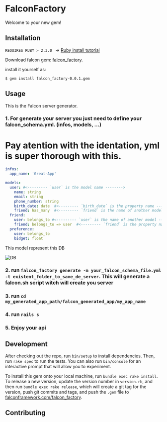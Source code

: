 # FalconFactory

Welcome to your new gem!

## Installation

`REQUIRES RUBY > 2.3.0 ` -> [Ruby install tutorial](https://gorails.com/setup/ubuntu/16.04)


Download falcon gem: [falcon_factory](https://www.dropbox.com/s/s14c8k320egko04/falcon_factory-0.0.1.gem?dl=0).

install it yourself as:

    $ gem install falcon_factory-0.0.1.gem

## Usage

This is the Falcon server generator.

###  1. For generate your server you just need to define your falcon_schema.yml. (infos, models, ...)

# Pay atention with the identation, yml is super thorough with this.

``` yml 
infos:
  app_name: 'Great-App' 

models:
  user: #<--------- `user` is the model name -------->
    name: string
    email: string
    phone_number: string
    birth_date: date  #<--------- `birth_date` is the property name --------> `date` is the property type. 
    friend: has_many  #<--------- `friend` is the name of another model --------> `has_many` is the name of the relation point
  friend:
    user: belongs_to #<--------- `user` is the name of another model --------> `belongs_to` is the name of the relation point
    friend: belongs_to => user  #<--------- `friend` is the property name --------> `belongs_to` is the name of the relation point --------> `user` is the relation destination model
  preference:
    user: belongs_to
    bidget: float
```
This model represent this DB 

![DB](https://gitlab.com/FalconTeam/artefatos/raw/master/Desenho_de_Software/server_factory_sample.png)


###  2. run `falcon_factory generate -m your_falcon_schema_file.yml -t existent_folder_to_save_de_server`. This will generate a falcon.sh script witch will create you server
###  3. run `cd my_generated_app_path/falcon_generated_app/my_app_name`
###  4. run `rails s`

###  5. Enjoy your api

## Development

After checking out the repo, run `bin/setup` to install dependencies. Then, run `rake spec` to run the tests. You can also run `bin/console` for an interactive prompt that will allow you to experiment.

To install this gem onto your local machine, run `bundle exec rake install`. To release a new version, update the version number in `version.rb`, and then run `bundle exec rake release`, which will create a git tag for the version, push git commits and tags, and push the `.gem` file to [falconframework.com/falcon_factory](https://falconframework.com/falcon_factory).

## Contributing
